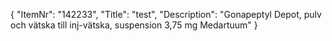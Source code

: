{
  "ItemNr": "142233",
  "Title": "test",
  "Description": "Gonapeptyl Depot, pulv och vätska till inj-vätska, suspension 3,75 mg Medartuum"
}